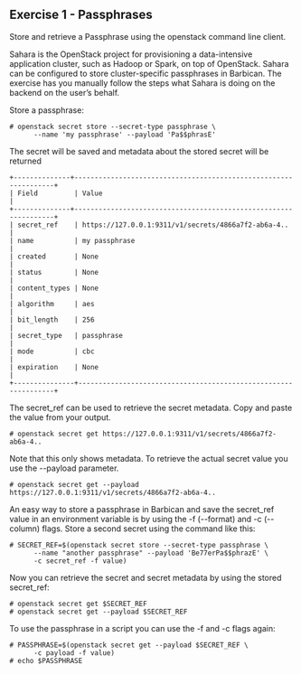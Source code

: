 ## Exercise 1 - Passphrases
Store and retrieve a Passphrase using the openstack command line client.

Sahara is the OpenStack project for provisioning a data-intensive application cluster, such as Hadoop or Spark, on top of OpenStack.  Sahara can be configured to store cluster-specific passphrases in Barbican.  The exercise has you manually follow the steps what Sahara is doing on the backend on the user’s behalf.

Store a passphrase:

    # openstack secret store --secret-type passphrase \
          --name 'my passphrase' --payload 'Pa$$phrasE'

The secret will be saved and metadata about the stored secret will be returned

```
+--------------+-----------------------------------------------------------------+
| Field         | Value                                                          |
+--------------+-----------------------------------------------------------------+
| secret_ref    | https://127.0.0.1:9311/v1/secrets/4866a7f2-ab6a-4..            |
| name          | my passphrase                                                  |
| created       | None                                                           |
| status        | None                                                           |
| content_types | None                                                           |
| algorithm     | aes                                                            |
| bit_length    | 256                                                            |
| secret_type   | passphrase                                                     |
| mode          | cbc                                                            |
| expiration    | None                                                           |
+---------------+----------------------------------------------------------------+
```
The secret_ref can be used to retrieve the secret metadata.  Copy and paste the value from your output.

    # openstack secret get https://127.0.0.1:9311/v1/secrets/4866a7f2-ab6a-4..

Note that this only shows metadata.  To retrieve the actual secret value you use the --payload parameter.

    # openstack secret get --payload https://127.0.0.1:9311/v1/secrets/4866a7f2-ab6a-4..


An easy way to store a passphrase in Barbican and save the secret_ref value in an environment variable is by using the -f (--format) and -c (--column) flags.  Store a second secret using the command like this:

    # SECRET_REF=$(openstack secret store --secret-type passphrase \
          --name "another passphrase" --payload 'Be77erPa$$phrazE' \
          -c secret_ref -f value)

Now you can retrieve the secret and secret metadata by using the stored secret_ref:

    # openstack secret get $SECRET_REF
    # openstack secret get --payload $SECRET_REF

To use the passphrase in a script you can use the -f and -c flags again:

    # PASSPHRASE=$(openstack secret get --payload $SECRET_REF \
          -c payload -f value)
    # echo $PASSPHRASE


